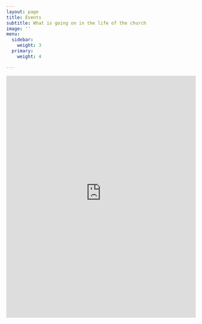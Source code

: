 ```yaml
---
layout: page
title: Events
subtitle: What is going on in the life of the church
image: ''
menu:
  sidebar:
    weight: 3
  primary:
    weight: 4

---
```

<iframe frameborder="0" height="644" scrolling="yes" src="https://libertychurchwales.churchsuite.com/embed/calendar/events" style="border-width:0" width="100%" class="space--vertical"></iframe>